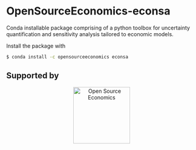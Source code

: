 # OpenSourceEconomics-econsa

Conda installable package comprising of a python toolbox for uncertainty quantification and sensitivity analysis tailored to economic models.

Install the package with

```bash
$ conda install -c opensourceeconomics econsa

```


## Supported by

<p align="center">

  <a href="https://github.com/OpenSourceEconomics">
     <img src="docs/source/images/ose_logo.jpg" width="150"
     alt="Open Source Economics">
  </a>

</p>
